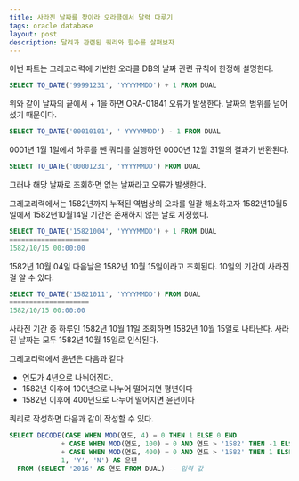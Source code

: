 ```yaml
---
title: 사라진 날짜를 찾아라 오라클에서 달력 다루기
tags: oracle database
layout: post
description: 달려과 관련된 쿼리와 함수를 살펴보자
---
```


이번 파트는 그레고리력에 기반한 오라클 DB의 날짜 관련 규칙에 한정해 설명한다.

```sql
SELECT TO_DATE('99991231', 'YYYYMMDD') + 1 FROM DUAL
```

위와 같이 날짜의 끝에서 + 1을 하면 ORA-01841 오류가 발생한다. 날짜의 범위를 넘어섰기 때문이다.

```sql
SELECT TO_DATE('00010101', ' YYYYMMDD') - 1 FROM DUAL
```

0001년 1월 1일에서 하루를 뺀 쿼리를 실행하면 0000년 12월 31일의 결과가 반환된다.

```sql
SELECT TO_DATE('00001231', 'YYYYMMDD') FROM DUAL
```

그러나 해당 날짜로 조회하면 없는 날짜라고 오류가 발생한다.

그레고리력에서는  1582년까지 누적된 역법상의 오차를 일괄 해소하고자 1582년10월5일에서 1582년10월14일 기간은 존재하지 않는 날로 지정했다.

```SQL
SELECT TO_DATE('15821004', 'YYYYMMDD') + 1 FROM DUAL
====================
1582/10/15 00:00:00
```

1582년 10월 04일 다음날은 1582년 10월 15일이라고 조회된다. 10일의 기간이 사라진걸 알 수 있다.

```sql
SELECT TO_DATE('15821011', 'YYYYMMDD') FROM DUAL
====================
1582/10/15 00:00:00
```

사라진 기간 중 하루인 1582년 10월 11일 조회하면 1582년 10월 15일로 나타난다. 사라진 날짜는 모두 1582년 10월 15일로 인식된다.

그레고리력에서 윤년은 다음과 같다

- 연도가 4년으로 나뉘어진다.
- 1582년 이후에 100년으로 나누어 떨어지면 평년이다
- 1582년 이후에 400년으로 나누어 떨어지면 윤년이다

쿼리로 작성하면 다음과 같이 작성할 수 있다.

```sql
SELECT DECODE(CASE WHEN MOD(연도, 4) = 0 THEN 1 ELSE 0 END
             + CASE WHEN MOD(연도, 100) = 0 AND 연도 > '1582' THEN -1 ELSE 0 END
             + CASE WHEN MOD(연도, 400) = 0 AND 연도 > '1582' THEN 1 ELSE 0 END,
             1, 'Y', 'N') AS 윤년
  FROM (SELECT '2016' AS 연도 FROM DUAL) -- 입력 값
```

